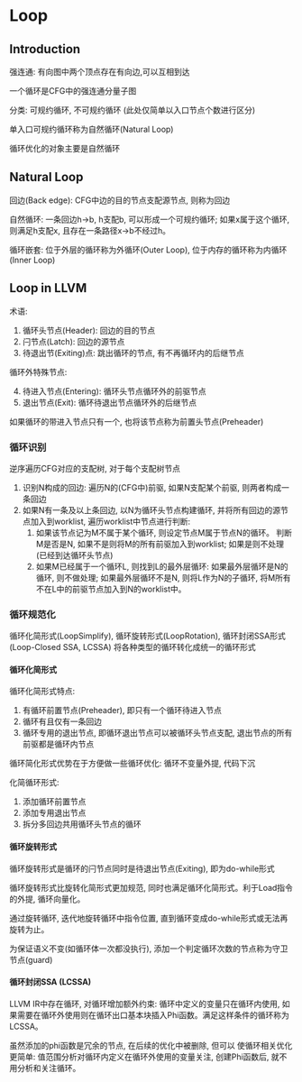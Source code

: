 # Loop

## Introduction

强连通: 有向图中两个顶点存在有向边,可以互相到达

一个循环是CFG中的强连通分量子图

分类: 可规约循环, 不可规约循环 (此处仅简单以入口节点个数进行区分)

单入口可规约循环称为自然循环(Natural Loop)

循环优化的对象主要是自然循环

## Natural Loop

回边(Back edge): CFG中边的目的节点支配源节点, 则称为回边

自然循环: 一条回边h->b, h支配b, 可以形成一个可规约循环; 如果x属于这个循环, 则满足h支配x, 且存在一条路径x->b不经过h。

循环嵌套: 位于外层的循环称为外循环(Outer Loop), 位于内存的循环称为内循环(Inner Loop)

## Loop in LLVM

术语:
1. 循环头节点(Header): 回边的目的节点
2. 闩节点(Latch): 回边的源节点
3. 待退出节(Exiting)点: 跳出循环的节点, 有不再循环内的后继节点

循环外特殊节点:

4. 待进入节点(Entering): 循环头节点循环外的前驱节点
5. 退出节点(Exit): 循环待退出节点循环外的后继节点

如果循环的带进入节点只有一个, 也将该节点称为前置头节点(Preheader)

### 循环识别

逆序遍历CFG对应的支配树, 对于每个支配树节点
1. 识别N构成的回边: 遍历N的(CFG中)前驱, 如果N支配某个前驱, 则两者构成一条回边
2. 如果N有一条及以上条回边, 以N为循环头节点构建循环, 并将所有回边的源节点加入到worklist, 遍历worklist中节点进行判断:
    1. 如果该节点记为M不属于某个循环, 则设定节点M属于节点N的循环。 判断M是否是N, 如果不是则将M的所有前驱加入到worklist; 如果是则不处理(已经到达循环头节点)
    2. 如果M已经属于一个循环L, 则找到L的最外层循环: 如果最外层循环是N的循环, 则不做处理; 如果最外层循环不是N, 则将L作为N的子循环, 将M所有不在L中的前驱节点加入到N的worklist中。

### 循环规范化

循环化简形式(LoopSimplify), 循环旋转形式(LoopRotation), 循环封闭SSA形式(Loop-Closed SSA, LCSSA) 将各种类型的循环转化成统一的循环形式

#### 循环化简形式

循环化简形式特点: 
1. 有循环前置节点(Preheader), 即只有一个循环待进入节点
2. 循环有且仅有一条回边
3. 循环专用的退出节点, 即循环退出节点可以被循环头节点支配, 退出节点的所有前驱都是循环内节点

循环简化形式优势在于方便做一些循环优化: 循环不变量外提, 代码下沉

化简循环形式:
1. 添加循环前置节点
2. 添加专用退出节点
3. 拆分多回边共用循环头节点的循环

#### 循环旋转形式

循环旋转形式是循环的闩节点同时是待退出节点(Exiting), 即为do-while形式

循环旋转形式比旋转化简形式更加规范, 同时也满足循环化简形式。利于Load指令的外提, 循环向量化。

通过旋转循环, 迭代地旋转循环中指令位置, 直到循环变成do-while形式或无法再旋转为止。

为保证语义不变(如循环体一次都没执行), 添加一个判定循环次数的节点称为守卫节点(guard)

#### 循环封闭SSA (LCSSA)

LLVM IR中存在循环, 对循环增加额外约束: 循环中定义的变量只在循环内使用, 如果需要在循环外使用则在循环出口基本块插入Phi函数。满足这样条件的循环称为LCSSA。

虽然添加的phi函数是冗余的节点, 在后续的优化中被删除, 但可以 使循环相关优化更简单: 值范围分析对循环内定义在循环外使用的变量关注, 创建Phi函数后, 就不用分析和关注循环。





